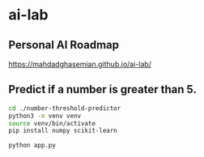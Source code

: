 # ai-lab

## Personal AI Roadmap

https://mahdadghasemian.github.io/ai-lab/

## Predict if a number is greater than 5.

```bash
cd ./number-threshold-predictor
python3 -m venv venv
source venv/bin/activate
pip install numpy scikit-learn

python app.py
```
